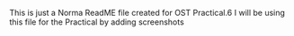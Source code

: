 This is just a Norma ReadME file created for OST Practical.6
I will be using this file for the Practical by adding screenshots
